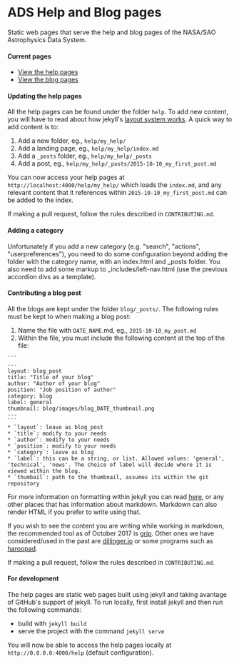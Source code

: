 # ADS Help and Blog pages

Static web pages that serve the help and blog pages of the NASA/SAO Astrophysics Data System.

#### Current pages
  * [View the help pages](https://adsabs.github.io/help/)
  * [View the blog pages](https://adsabs.github.io/blog/)

#### Updating the help pages

All the help pages can be found under the folder `help`. To add new content, you will have to read about how jekyll's [layout system works](http://jekyllrb.com/docs/structure/). A quick way to add content is to:

  1. Add a new folder, eg., `help/my_help/`
  2. Add a landing page, eg., `help/my_help/index.md`
  3. Add a `_posts` folder, eg., `help/my_help/_posts`
  4. Add a post, eg., `help/my_help/_posts/2015-10-10_my_first_post.md`

You can now access your help pages at `http://localhost:4000/help/my_help/` which loads the `index.md`, and any relevant content that it references within `2015-10-10_my_first_post.md` can be added to the index.

If making a pull request, follow the rules described in `CONTRIBUTING.md`.

#### Adding a category
Unfortunately if you add a new category (e.g. "search", "actions", "userpreferences"), you need to do some configuration beyond
adding the folder with the category name, with an index.html and _posts folder.
You also need to add some markup to _includes/left-nav.html (use the previous accordion divs as a template).


#### Contributing a blog post

All the blogs are kept under the folder `blog/_posts/`. The following rules must be kept to when making a blog post:

  1. Name the file with `DATE_NAME`.md, eg., `2015-10-10_my_post.md`
  2. Within the file, you must include the following content at the top of the file:

    ```
    ---
    layout: blog_post
    title: "Title of your blog"
    author: "Author of your blog"
    position: "Job position of author"
    category: blog
    label: general
    thumbnail: blog/images/blog_DATE_thumbnail.png
    ---
    ```
    * `layout`: leave as blog_post
    * `title`: modify to your needs
    * `author`: modify to your needs
    * `position`: modify to your needs
    * `category`: leave as blog
    * `label`: this can be a string, or list. Allowed values: 'general', 'technical', 'news'. The choice of label will decide where it is viewed within the blog.
    * `thumbail`: path to the thumbnail, assumes its within the git repository

For more information on formatting within jekyll you can read [here](http://jekyllrb.com/docs/posts/), or any other places that has information about markdown. Markdown can also render HTML if you prefer to write using that.

If you wish to see the content you are writing while working in markdown, the recommended tool as of October 2017 is 
[grip](https://github.com/joeyespo/grip).  Other ones we have considered/used in the past are [dillinger.io](http://dillinger.io/) or some programs such as [haroopad](http://pad.haroopress.com/).

If making a pull request, follow the rules described in `CONTRIBUTING.md`.

#### For development

The help pages are static web pages built using jekyll and taking avantage of GitHub's support of jekyll. To run locally, first install jekyll and then run the following commands:

* build with `jekyll build`
* serve the project with the command `jekyll serve`

You will now be able to access the help pages locally at `http://0.0.0.0:4000/help` (default configuration).
